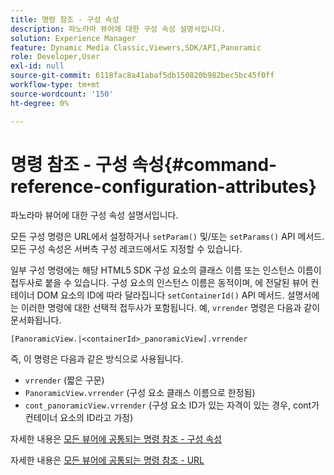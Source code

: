 ```yaml
---
title: 명령 참조 - 구성 속성
description: 파노라마 뷰어에 대한 구성 속성 설명서입니다.
solution: Experience Manager
feature: Dynamic Media Classic,Viewers,SDK/API,Panoramic
role: Developer,User
exl-id: null
source-git-commit: 6118fac8a41abaf5db150820b982bec5bc45f0ff
workflow-type: tm+mt
source-wordcount: '150'
ht-degree: 0%

---
```


# 명령 참조 - 구성 속성{#command-reference-configuration-attributes}

파노라마 뷰어에 대한 구성 속성 설명서입니다.

모든 구성 명령은 URL에서 설정하거나 `setParam()` 및/또는 `setParams()` API 메서드. 모든 구성 속성은 서버측 구성 레코드에서도 지정할 수 있습니다.

일부 구성 명령에는 해당 HTML5 SDK 구성 요소의 클래스 이름 또는 인스턴스 이름이 접두사로 붙을 수 있습니다. 구성 요소의 인스턴스 이름은 동적이며, 에 전달된 뷰어 컨테이너 DOM 요소의 ID에 따라 달라집니다 `setContainerId()` API 메서드. 설명서에는 이러한 명령에 대한 선택적 접두사가 포함됩니다. 예, `vrrender` 명령은 다음과 같이 문서화됩니다.

```
[PanoramicView.|<containerId>_panoramicView].vrrender
```

즉, 이 명령은 다음과 같은 방식으로 사용됩니다.

* `vrrender` (짧은 구문)
* `PanoramicView.vrrender` (구성 요소 클래스 이름으로 한정됨)
* `cont_panoramicView.vrrender` (구성 요소 ID가 있는 자격이 있는 경우, cont가 컨테이너 요소의 ID라고 가정)


자세한 내용은 [모든 뷰어에 공통되는 명령 참조 - 구성 속성](../../../r-html5-viewer-20-cmdref-configattrib/r-html5-viewer-20-cmdref-configattrib.md#concept-850e0f2c49b949deb7cfbfd330d329bd)

자세한 내용은 [모든 뷰어에 공통되는 명령 참조 - URL](../../../c-html5-viewer-20-cmdref-url/c-html5-viewer-20-cmdref-url.md#concept-9b337f349b7b406b8c33c7ee96b3e226)
